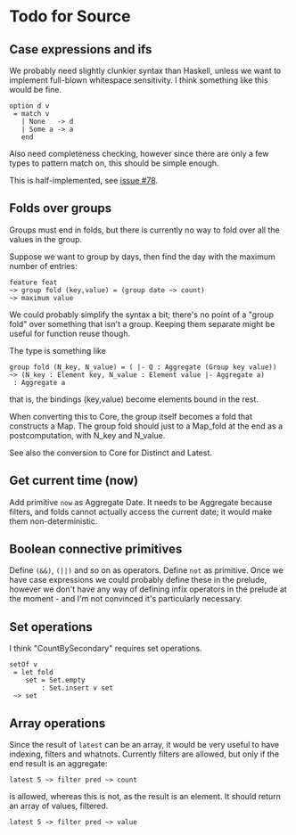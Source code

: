 Todo for Source
===============

Case expressions and ifs
------------------------

We probably need slightly clunkier syntax than Haskell, unless we want to implement full-blown whitespace sensitivity.
I think something like this would be fine.
```
option d v
 = match v
   | None   -> d
   | Some a -> a
   end
```

Also need completeness checking, however since there are only a few types to pattern match on, this should be simple enough.

This is half-implemented, see [issue #78](https://github.com/ambiata/icicle/issues/78).


Folds over groups
-----------------

Groups must end in folds, but there is currently no way to fold over all the values in the group.

Suppose we want to group by days, then find the day with the maximum number of entries:
```
feature feat
~> group fold (key,value) = (group date ~> count)
~> maximum value
```

We could probably simplify the syntax a bit; there's no point of a "group fold" over something that isn't a group.
Keeping them separate might be useful for function reuse though.

The type is something like
```
group fold (N_key, N_value) = ( |- Q : Aggregate (Group key value))
~> (N_key : Element key, N_value : Element value |- Aggregate a)
 : Aggregate a
```
that is, the bindings (key,value) become elements bound in the rest.

When converting this to Core, the group itself becomes a fold that constructs a Map.
The group fold should just to a Map_fold at the end as a postcomputation, with N_key and N_value.

See also the conversion to Core for Distinct and Latest.


Get current time (now)
----------------------
Add primitive ``now`` as Aggregate Date.
It needs to be Aggregate because filters, and folds cannot actually access the current date; it would make them non-deterministic.


Boolean connective primitives
-----------------------------
Define ``(&&)``, ``(||)`` and so on as operators.
Define ``not`` as primitive.
Once we have case expressions we could probably define these in the prelude, however we don't have any way of defining infix operators in the prelude at the moment - and I'm not convinced it's particularly necessary.


Set operations
--------------

I think "CountBySecondary" requires set operations.
```
setOf v
 = let fold
    set = Set.empty
        : Set.insert v set
 ~> set
```

Array operations
----------------
Since the result of ``latest`` can be an array, it would be very useful to have indexing, filters and whatnots.
Currently filters are allowed, but only if the end result is an aggregate:
```
latest 5 ~> filter pred ~> count
```
is allowed, whereas this is not, as the result is an element.
It should return an array of values, filtered.
```
latest 5 ~> filter pred ~> value
```


